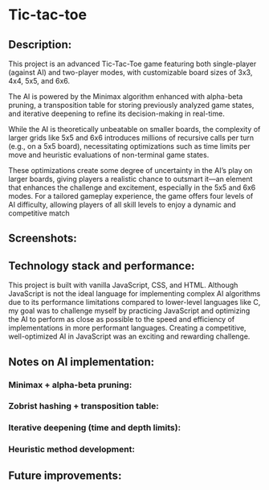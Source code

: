 # Tic-tac-toe
## Description:
This project is an advanced Tic-Tac-Toe game featuring both single-player (against AI) and two-player modes, with customizable board sizes of 3x3, 4x4, 5x5, and 6x6. 

The AI is powered by the Minimax algorithm enhanced with alpha-beta pruning, a transposition table for storing previously analyzed game states, and iterative deepening to refine its decision-making in real-time. 

While the AI is theoretically unbeatable on smaller boards, the complexity of larger grids like 5x5 and 6x6 introduces millions of recursive calls per turn (e.g., on a 5x5 board), necessitating optimizations such as time limits per move and heuristic evaluations of non-terminal game states.

These optimizations create some degree of uncertainty in the AI’s play on larger boards, giving players a realistic chance to outsmart it—an element that enhances the challenge and excitement, especially in the 5x5 and 6x6 modes. For a tailored gameplay experience, the game offers four levels of AI difficulty, allowing players of all skill levels to enjoy a dynamic and competitive match

## Screenshots:

## Technology stack and performance:
This project is built with vanilla JavaScript, CSS, and HTML. Although JavaScript is not the ideal language for implementing complex AI algorithms due to its performance limitations compared to lower-level languages like C, my goal was to challenge myself by practicing JavaScript and optimizing the AI to perform as close as possible to the speed and efficiency of implementations in more performant languages. Creating a competitive, well-optimized AI in JavaScript was an exciting and rewarding challenge.

## Notes on AI implementation:
### Minimax + alpha-beta pruning:
### Zobrist hashing + transposition table:
### Iterative deepening (time and depth limits):
### Heuristic method development: 

## Future improvements:
